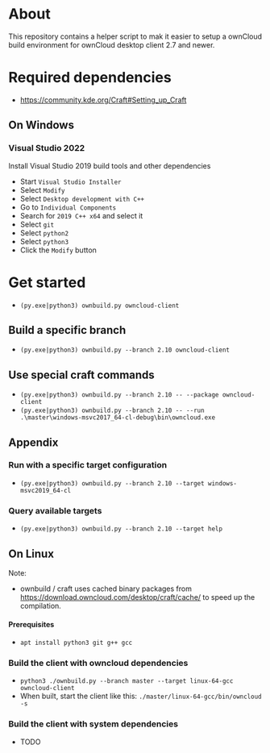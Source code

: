# About
This repository contains a helper script to mak it easier to setup a ownCloud build environment for ownCloud desktop client 2.7 and newer.


# Required dependencies
- https://community.kde.org/Craft#Setting_up_Craft
## On Windows
### Visual Studio 2022
 Install Visual Studio 2019 build tools and other dependencies
 - Start `Visual Studio Installer`
  - Select `Modify`
  - Select `Desktop development with C++`
  - Go to `Individual Components`
  - Search for `2019 C++ x64` and select it
  - Select `git`
  - Select `python2`
  - Select `python3`
  - Click the `Modify` button

# Get started
- `(py.exe|python3) ownbuild.py owncloud-client`

## Build a specific branch
- `(py.exe|python3) ownbuild.py --branch 2.10 owncloud-client`

## Use special craft commands
- `(py.exe|python3) ownbuild.py --branch 2.10 -- --package owncloud-client`
- `(py.exe|python3) ownbuild.py --branch 2.10 -- --run .\master\windows-msvc2017_64-cl-debug\bin\owncloud.exe`


## Appendix
### Run with a specific target configuration
- `(py.exe|python3) ownbuild.py --branch 2.10 --target windows-msvc2019_64-cl`
### Query available targets
- `(py.exe|python3) ownbuild.py --branch 2.10 --target help`


## On Linux

Note:
- ownbuild / craft uses cached binary packages from https://download.owncloud.com/desktop/craft/cache/ to speed up the compilation.

#### Prerequisites
 - `apt install python3 git g++ gcc`
 
### Build the client with owncloud dependencies

- `python3 ./ownbuild.py --branch master --target linux-64-gcc owncloud-client`
- When built, start the client like this: `./master/linux-64-gcc/bin/owncloud -s`

### Build the client with system dependencies

- TODO
